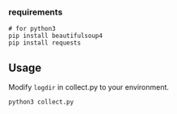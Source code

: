 ### requirements
```shell
# for python3
pip install beautifulsoup4
pip install requests
```
## Usage
Modify `logdir` in collect.py to your environment.
```
python3 collect.py
```
